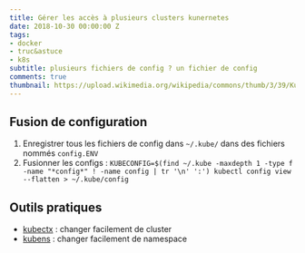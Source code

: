 ```yaml
---
title: Gérer les accès à plusieurs clusters kunernetes
date: 2018-10-30 00:00:00 Z
tags:
- docker
- truc&astuce
- k8s
subtitle: plusieurs fichiers de config ? un fichier de config
comments: true
thumbnail: https://upload.wikimedia.org/wikipedia/commons/thumb/3/39/Kubernetes_logo_without_workmark.svg/1200px-Kubernetes_logo_without_workmark.svg.png
---
```


## Fusion de configuration

1. Enregistrer tous les fichiers de config dans `~/.kube/` dans des fichiers nommés `config.ENV`
2. Fusionner les configs : `KUBECONFIG=$(find ~/.kube -maxdepth 1 -type f -name "*config*" ! -name config | tr '\n' ':') kubectl config view --flatten > ~/.kube/config`

## Outils pratiques

- [kubectx](https://kubectx.dev/) : changer facilement de cluster
- [kubens](https://kubectx.dev/) : changer facilement de namespace
